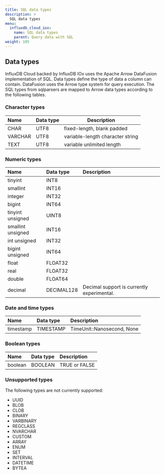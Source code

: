 ```yaml
---
title: SQL data types
description: >
  SQL data types
menu:
  influxdb_cloud_iox:
    name: SQL data types
    parent: Query data with SQL
weight: 105
---
```


## Data types

InfluxDB Cloud backed by InfluxDB IOx uses the Apache Arrow DataFusion implementation of SQL. Data types define the type of data a column can contain. DataFusion uses the Arrow type system for query execution. The SQL types from sqlparsers are mapped to Arrow data types according to the following tables. 

### Character types

| Name    | Data type | Description                      |
| :------ | :-------- | -------------------------------- |
| CHAR    | UTF8      | fixed-length, blank padded       |
| VARCHAR | UTF8      | variable-length character string |
| TEXT    | UTF8      | variable unlimited length        |

### Numeric types

| Name              | Data type  | Description                                |
| :---------------- | :--------- | :----------------------------------------- |
| tinyint           | INT8       |                                            |
| smallint          | INT16      |                                            |
| integer           | INT32      |                                            |
| bigint            | INT64      |                                            |
| tinyint unsigned  | UINT8      |                                            |
| smallint unsigned | INT16      |                                            |
| int unsigned      | INT32      |                                            |
| bigint unsigned   | INT64      |                                            |
| float             | FLOAT32    |                                            |
| real              | FLOAT32    |                                            |
| double            | FLOAT64    |                                            |
| decimal           | DECIMAL128 | Decimal support is currently experimental. |

### Date and time types

| Name      | Data type | Description                |
| :-------- | :-------- | :------------------------- |
| timestamp | TIMESTAMP | TimeUnit::Nanosecond, None |


### Boolean types

| Name    | Data type | Description   |
| :------ | :-------- | :------------ |
| boolean | BOOLEAN   | TRUE or FALSE |

### Unsupported types

The following types are not currently supported:
- UUID
- BLOB
- CLOB
- BINARY
- VARBINARY
- REGCLASS
- NVARCHAR
- CUSTOM
- ARRAY
- ENUM
- SET
- INTERVAL
- DATETIME
- BYTEA
